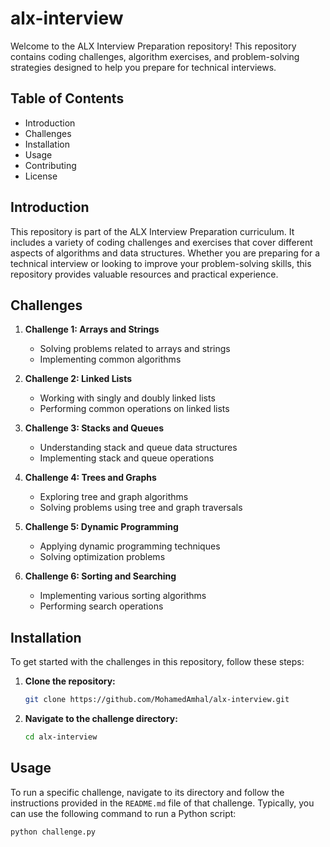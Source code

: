 # alx-interview

Welcome to the ALX Interview Preparation repository! This repository contains coding challenges, algorithm exercises, and problem-solving strategies designed to help you prepare for technical interviews.

## Table of Contents

- Introduction
- Challenges
- Installation
- Usage
- Contributing
- License

## Introduction

This repository is part of the ALX Interview Preparation curriculum. It includes a variety of coding challenges and exercises that cover different aspects of algorithms and data structures. Whether you are preparing for a technical interview or looking to improve your problem-solving skills, this repository provides valuable resources and practical experience.

## Challenges

1. **Challenge 1: Arrays and Strings**
   - Solving problems related to arrays and strings
   - Implementing common algorithms

2. **Challenge 2: Linked Lists**
   - Working with singly and doubly linked lists
   - Performing common operations on linked lists

3. **Challenge 3: Stacks and Queues**
   - Understanding stack and queue data structures
   - Implementing stack and queue operations

4. **Challenge 4: Trees and Graphs**
   - Exploring tree and graph algorithms
   - Solving problems using tree and graph traversals

5. **Challenge 5: Dynamic Programming**
   - Applying dynamic programming techniques
   - Solving optimization problems

6. **Challenge 6: Sorting and Searching**
   - Implementing various sorting algorithms
   - Performing search operations

## Installation

To get started with the challenges in this repository, follow these steps:

1. **Clone the repository:**

    ```bash
    git clone https://github.com/MohamedAmhal/alx-interview.git
    ```

2. **Navigate to the challenge directory:**

    ```bash
    cd alx-interview
    ```



## Usage

To run a specific challenge, navigate to its directory and follow the instructions provided in the `README.md` file of that challenge. Typically, you can use the following command to run a Python script:

```bash
python challenge.py

